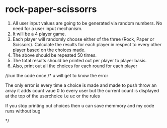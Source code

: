 # rock-paper-scissorrs

1) All user input values are going to be generated via random numbers. No need
for a user input mechanism.
2) It will be a 4 player game.
3) Each player will randomly choose either of the three (Rock, Paper or
Scissors). Calculate the results for each player in respect to every other
player based on the choices made.
4) The above should be repeated 50 times.
5) The total results should be printed out per player to player basis.
6) Also, print out all the choices for each round for each player

//run the code once 
/*
u will get to know the error

The only error is every time a choice is made and made to push throw an array it adds count vaue 0 to every user but the current count is displayed at the top of the userchoice i.e uc or the rules

If you stop printing out choices then u can save memmory and my code runs without bug

*/
